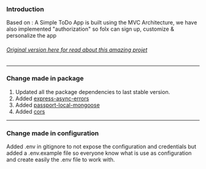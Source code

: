 ### Introduction

Based on : A Simple ToDo App is built using the MVC Architecture, we have also implemented "authorization" so folx can sign up, customize & personalize the app

###### [Original version here for read about this amazing projet](https://github.com/100devs/todo-mvc-auth-local)
---


### Change made in package
1. Updated all the package dependencies to last stable version.
1. Added [express-async-errors](https://www.npmjs.com/package/express-async-errors)
1. Added [passport-local-mongoose](https://www.npmjs.com/package/passport-local-mongoose)
1. Added [cors](https://www.npmjs.com/package/cors)

---


### Change made in configuration

Added .env in gitignore to not expose the configuration and credentials but added a .env.example file so everyone know what is use as configuration and create easily the .env file to work with.
